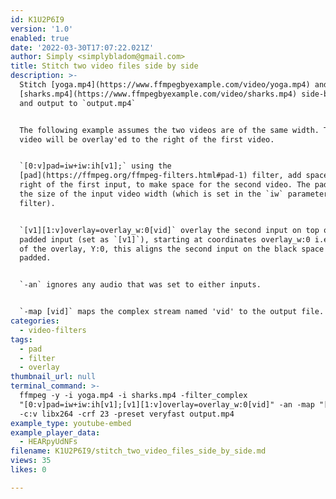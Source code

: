 ```yaml
---
id: K1U2P6I9
version: '1.0'
enabled: true
date: '2022-03-30T17:07:22.021Z'
author: Simply <simplybladom@gmail.com>
title: Stitch two video files side by side
description: >-
  Stitch [yoga.mp4](https://www.ffmpegbyexample.com/video/yoga.mp4) and
  [sharks.mp4](https://www.ffmpegbyexample.com/video/sharks.mp4) side-by-side
  and output to `output.mp4`


  The following example assumes the two videos are of the same width. The 2nd
  video will be overlay'ed to the right of the first video.


  `[0:v]pad=iw+iw:ih[v1];` using the
  [pad](https://ffmpeg.org/ffmpeg-filters.html#pad-1) filter, add space to the
  right of the first input, to make space for the second video. The pad size is
  the size of the input video width (which is set in the `iw` parameter to the
  filter).


  `[v1][1:v]overlay=overlay_w:0[vid]` overlay the second input on top of the
  padded input (set as `[v1]`), starting at coordinates overlay_w:0 i.e.: X:size
  of the overlay, Y:0, this aligns the second input on the black space we just
  padded.


  `-an` ignores any audio that was set to either inputs.


  `-map [vid]` maps the complex stream named 'vid' to the output file.
categories:
  - video-filters
tags:
  - pad
  - filter
  - overlay
thumbnail_url: null
terminal_command: >-
  ffmpeg -y -i yoga.mp4 -i sharks.mp4 -filter_complex
  "[0:v]pad=iw+iw:ih[v1];[v1][1:v]overlay=overlay_w:0[vid]" -an -map "[vid]"
  -c:v libx264 -crf 23 -preset veryfast output.mp4
example_type: youtube-embed
example_player_data:
  - HEARpyUdNFs
filename: K1U2P6I9/stitch_two_video_files_side_by_side.md
views: 35
likes: 0

---
```

